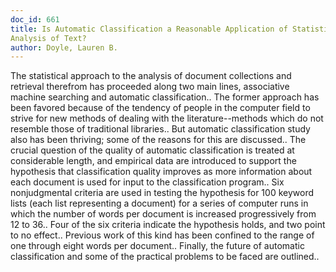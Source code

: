```yaml
---
doc_id: 661
title: Is Automatic Classification a Reasonable Application of Statistical
Analysis of Text?
author: Doyle, Lauren B.
---
```


The statistical approach to the analysis of document collections and
retrieval therefrom has proceeded along two main lines, associative machine
searching and automatic classification.. The former approach has been
favored because of the tendency of people in the computer field to strive for
new methods of dealing with the literature--methods which do not resemble those
of traditional libraries.. But automatic classification study also has been
thriving; some of the reasons for this are discussed..
   The crucial question of the quality of automatic classification is treated
at considerable length, and empirical data are introduced  to support the
hypothesis that classification quality improves as more information about
each document is used for input to the classification program.. Six
nonjudgmental criteria are used in testing the hypothesis for 100
keyword lists (each list representing a document) for a series of computer
runs in which the number of words per document is increased progressively
from 12 to 36.. Four of the six criteria indicate the hypothesis holds, and
two point to no effect.. Previous work of this kind has been confined to the
range of one through eight words per document..
   Finally, the future of automatic classification and some of the practical
problems to be faced are outlined..